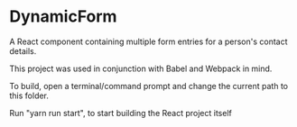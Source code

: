 # DynamicForm
A React component containing multiple form entries for a person's contact details.

This project was used in conjunction with Babel and Webpack in mind.

To build, open a terminal/command prompt and change the current path to this folder.

Run "yarn run start", to start building the React project itself
